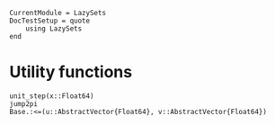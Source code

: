 ```@meta
CurrentModule = LazySets
DocTestSetup = quote
    using LazySets
end
```

# Utility functions

```@docs
unit_step(x::Float64)
jump2pi
Base.:<=(u::AbstractVector{Float64}, v::AbstractVector{Float64})
```
